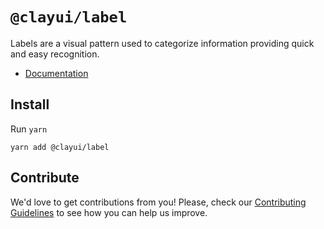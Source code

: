# `@clayui/label`

Labels are a visual pattern used to categorize information providing quick and easy recognition.

-   [Documentation](https://clayui.com/docs/components/label.html)

## Install

Run `yarn`

```shell
yarn add @clayui/label
```

## Contribute

We'd love to get contributions from you! Please, check our [Contributing Guidelines](https://github.com/liferay/clay/blob/master/CONTRIBUTING.md) to see how you can help us improve.
